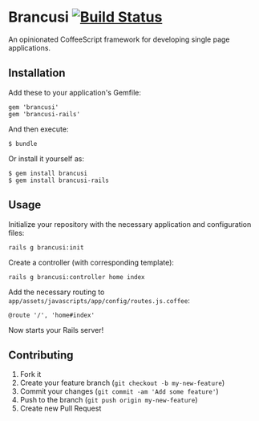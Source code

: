 # Brancusi [![Build Status](https://secure.travis-ci.org/jbrunton/brancusi.png)](http://travis-ci.org/jbrunton/brancusi)

An opinionated CoffeeScript framework for developing single page applications.

## Installation

Add these to your application's Gemfile:

    gem 'brancusi'
    gem 'brancusi-rails'

And then execute:

    $ bundle

Or install it yourself as:

    $ gem install brancusi
    $ gem install brancusi-rails

## Usage

Initialize your repository with the necessary application and configuration files:

    rails g brancusi:init

Create a controller (with corresponding template):

    rails g brancusi:controller home index
    
Add the necessary routing to ```app/assets/javascripts/app/config/routes.js.coffee```:

    @route '/', 'home#index'

Now starts your Rails server!

## Contributing

1. Fork it
2. Create your feature branch (`git checkout -b my-new-feature`)
3. Commit your changes (`git commit -am 'Add some feature'`)
4. Push to the branch (`git push origin my-new-feature`)
5. Create new Pull Request
